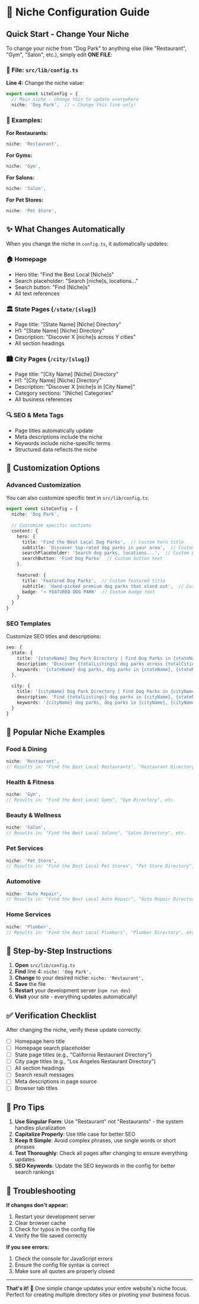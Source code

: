 # 🎯 Niche Configuration Guide

## Quick Start - Change Your Niche

To change your niche from "Dog Park" to anything else (like "Restaurant", "Gym", "Salon", etc.), simply edit **ONE FILE**:

### 📁 File: `src/lib/config.ts`

**Line 4:** Change the niche value:
```typescript
export const siteConfig = {
  // Main niche - change this to update everywhere
  niche: 'Dog Park',  // ← Change this line only!
```

### 🎯 Examples:

**For Restaurants:**
```typescript
niche: 'Restaurant',
```

**For Gyms:**
```typescript
niche: 'Gym',
```

**For Salons:**
```typescript
niche: 'Salon',
```

**For Pet Stores:**
```typescript
niche: 'Pet Store',
```

## ✨ What Changes Automatically

When you change the niche in `config.ts`, it automatically updates:

### 🏠 **Homepage**
- Hero title: "Find the Best Local [Niche]s"
- Search placeholder: "Search [niche]s, locations..."
- Search button: "Find [Niche]s"
- All text references

### 🏛️ **State Pages** (`/state/[slug]`)
- Page title: "[State Name] [Niche] Directory"
- H1: "[State Name] [Niche] Directory"
- Description: "Discover X [niche]s across Y cities"
- All section headings

### 🏙️ **City Pages** (`/city/[slug]`)
- Page title: "[City Name] [Niche] Directory"
- H1: "[City Name] [Niche] Directory"
- Description: "Discover X [niche]s in [City Name]"
- Category sections: "[Niche] Categories"
- All business references

### 🔍 **SEO & Meta Tags**
- Page titles automatically update
- Meta descriptions include the niche
- Keywords include niche-specific terms
- Structured data reflects the niche

## 🎨 Customization Options

### **Advanced Customization**

You can also customize specific text in `src/lib/config.ts`:

```typescript
export const siteConfig = {
  niche: 'Dog Park',
  
  // Customize specific sections
  content: {
    hero: {
      title: 'Find the Best Local Dog Parks',  // Custom hero title
      subtitle: 'Discover top-rated dog parks in your area',  // Custom subtitle
      searchPlaceholder: 'Search dog parks, locations...',  // Custom placeholder
      searchButton: 'Find Dog Parks'  // Custom button text
    },
    
    featured: {
      title: 'Featured Dog Parks',  // Custom featured title
      subtitle: 'Hand-picked premium dog parks that stand out',  // Custom subtitle
      badge: '⭐ FEATURED DOG PARK'  // Custom badge text
    }
  }
}
```

### **SEO Templates**

Customize SEO titles and descriptions:

```typescript
seo: {
  state: {
    title: '{stateName} Dog Park Directory | Find Dog Parks in {stateName}',
    description: 'Discover {totalListings} dog parks across {totalCities} cities in {stateName}.',
    keywords: '{stateName} dog parks, dog parks in {stateName}, {stateName} dog park directory'
  },
  
  city: {
    title: '{cityName} Dog Park Directory | Find Dog Parks in {cityName}, {stateName}',
    description: 'Find {totalListings} dog parks in {cityName}, {stateName}.',
    keywords: '{cityName} dog parks, dog parks in {cityName}, {cityName} dog park directory'
  }
}
```

## 🚀 Popular Niche Examples

### **Food & Dining**
```typescript
niche: 'Restaurant',
// Results in: "Find the Best Local Restaurants", "Restaurant Directory", etc.
```

### **Health & Fitness**
```typescript
niche: 'Gym',
// Results in: "Find the Best Local Gyms", "Gym Directory", etc.
```

### **Beauty & Wellness**
```typescript
niche: 'Salon',
// Results in: "Find the Best Local Salons", "Salon Directory", etc.
```

### **Pet Services**
```typescript
niche: 'Pet Store',
// Results in: "Find the Best Local Pet Stores", "Pet Store Directory", etc.
```

### **Automotive**
```typescript
niche: 'Auto Repair',
// Results in: "Find the Best Local Auto Repair", "Auto Repair Directory", etc.
```

### **Home Services**
```typescript
niche: 'Plumber',
// Results in: "Find the Best Local Plumbers", "Plumber Directory", etc.
```

## 📝 Step-by-Step Instructions

1. **Open** `src/lib/config.ts`
2. **Find** line 4: `niche: 'Dog Park',`
3. **Change** to your desired niche: `niche: 'Restaurant',`
4. **Save** the file
5. **Restart** your development server (`npm run dev`)
6. **Visit** your site - everything updates automatically!

## ✅ Verification Checklist

After changing the niche, verify these update correctly:

- [ ] Homepage hero title
- [ ] Homepage search placeholder
- [ ] State page titles (e.g., "California Restaurant Directory")
- [ ] City page titles (e.g., "Los Angeles Restaurant Directory")
- [ ] All section headings
- [ ] Search result messages
- [ ] Meta descriptions in page source
- [ ] Browser tab titles

## 🎯 Pro Tips

1. **Use Singular Form**: Use "Restaurant" not "Restaurants" - the system handles pluralization
2. **Capitalize Properly**: Use title case for better SEO
3. **Keep It Simple**: Avoid complex phrases, use single words or short phrases
4. **Test Thoroughly**: Check all pages after changing to ensure everything updates
5. **SEO Keywords**: Update the SEO keywords in the config for better search rankings

## 🔧 Troubleshooting

**If changes don't appear:**
1. Restart your development server
2. Clear browser cache
3. Check for typos in the config file
4. Verify the file saved correctly

**If you see errors:**
1. Check the console for JavaScript errors
2. Ensure the config file syntax is correct
3. Make sure all quotes are properly closed

---

**That's it!** 🎉 One simple change updates your entire website's niche focus. Perfect for creating multiple directory sites or pivoting your business focus.




